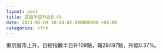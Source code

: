 ```yaml
---
layout: post
title: 日股半日升近0.4%
date: 2021-02-09 10:44:02.000000000 +08:00
categories: rthk
---
```


東京股市上升。日經指數半日升109點，報29497點，升幅0.37%。

